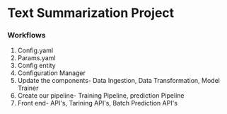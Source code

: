 # Text Summarization Project

### Workflows

1. Config.yaml
2. Params.yaml
3. Config entity
4. Configuration Manager
5. Update the components- Data Ingestion, Data Transformation, Model Trainer
6. Create our pipeline- Training Pipeline, prediction Pipeline 
7. Front end- API's, Tarining API's, Batch Prediction API's